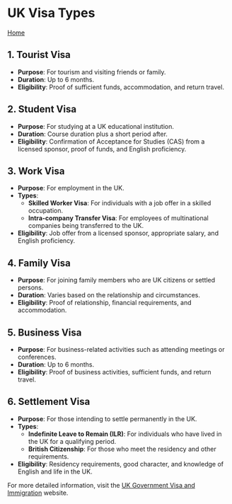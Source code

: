 # UK Visa Types

[Home](README.md)

## 1. Tourist Visa
- **Purpose**: For tourism and visiting friends or family.
- **Duration**: Up to 6 months.
- **Eligibility**: Proof of sufficient funds, accommodation, and return travel.

## 2. Student Visa
- **Purpose**: For studying at a UK educational institution.
- **Duration**: Course duration plus a short period after.
- **Eligibility**: Confirmation of Acceptance for Studies (CAS) from a licensed sponsor, proof of funds, and English proficiency.

## 3. Work Visa
- **Purpose**: For employment in the UK.
- **Types**:
    - **Skilled Worker Visa**: For individuals with a job offer in a skilled occupation.
    - **Intra-company Transfer Visa**: For employees of multinational companies being transferred to the UK.
- **Eligibility**: Job offer from a licensed sponsor, appropriate salary, and English proficiency.

## 4. Family Visa
- **Purpose**: For joining family members who are UK citizens or settled persons.
- **Duration**: Varies based on the relationship and circumstances.
- **Eligibility**: Proof of relationship, financial requirements, and accommodation.

## 5. Business Visa
- **Purpose**: For business-related activities such as attending meetings or conferences.
- **Duration**: Up to 6 months.
- **Eligibility**: Proof of business activities, sufficient funds, and return travel.

## 6. Settlement Visa
- **Purpose**: For those intending to settle permanently in the UK.
- **Types**:
    - **Indefinite Leave to Remain (ILR)**: For individuals who have lived in the UK for a qualifying period.
    - **British Citizenship**: For those who meet the residency and other requirements.
- **Eligibility**: Residency requirements, good character, and knowledge of English and life in the UK.

For more detailed information, visit the [UK Government Visa and Immigration](https://www.gov.uk/browse/visas-immigration) website.